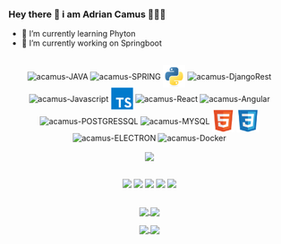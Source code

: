 ### Hey there 👋 i am Adrian Camus 👨‍✈️🤙 
- 🌱 I’m currently learning Phyton
- 🔭 I’m currently working on Springboot


<div align="center" style="display: inline_block">
  <br>
  <img align="center" alt="acamus-JAVA" height="40" width="40" src="https://cdn.jsdelivr.net/gh/devicons/devicon/icons/java/java-original.svg">
  <img align="center" alt="acamus-SPRING" height="40" width="40" src="https://cdn.jsdelivr.net/gh/devicons/devicon/icons/spring/spring-original.svg">
  <img align="center" alt="acamus-Python" height="40" width="40" src="https://raw.githubusercontent.com/devicons/devicon/master/icons/python/python-original.svg">
  <img align="center" alt="acamus-DjangoRest" height="70" width="70" src="https://cdn.jsdelivr.net/gh/devicons/devicon@latest/icons/djangorest/djangorest-line.svg" />
  <img align="center" alt="acamus-Javascript" height="40" width="40" src="https://cdn.jsdelivr.net/gh/devicons/devicon@latest/icons/javascript/javascript-original.svg" />
  <img align="center" alt="acamus-Ts" height="40" width="40" src="https://raw.githubusercontent.com/devicons/devicon/master/icons/typescript/typescript-plain.svg">
  <img align="center" alt="acamus-React" height="40" width="40" src="https://cdn.jsdelivr.net/gh/devicons/devicon@latest/icons/react/react-original-wordmark.svg" />
  <img align="center" alt="acamus-Angular" height="40" width="40" src="https://cdn.jsdelivr.net/gh/devicons/devicon/icons/angularjs/angularjs-plain.svg">
  <img align="center" alt="acamus-POSTGRESSQL" height="40" width="40" src="https://cdn.jsdelivr.net/gh/devicons/devicon/icons/postgresql/postgresql-plain-wordmark.svg">
  <img align="center" alt="acamus-MYSQL" height="40" width="40" src="https://cdn.jsdelivr.net/gh/devicons/devicon/icons/mysql/mysql-original.svg">
  <img align="center" alt="acamus-HTML" height="40" width="40" src="https://raw.githubusercontent.com/devicons/devicon/master/icons/html5/html5-original.svg">
  <img align="center" alt="acamus-CSS" height="40" width="40" src="https://raw.githubusercontent.com/devicons/devicon/master/icons/css3/css3-original.svg">
  <img align="center" alt="acamus-ELECTRON" height="40" width="40" src="https://cdn.jsdelivr.net/gh/devicons/devicon/icons/electron/electron-original.svg">
  <img align="center" alt="acamus-Docker" height="40" width="40" src="https://cdn.jsdelivr.net/gh/devicons/devicon@latest/icons/docker/docker-plain-wordmark.svg"/>
</div>

<div align="center">
  <br>
  <a href="https://github.com/acamus79">
  <img height="180em" src="https://github-readme-stats.vercel.app/api/top-langs/?username=acamus79&layout=compact&langs_count=7&theme=cobalt"/>
</div>
  
  ##
 
<div align="center">
  <a href="https://api.whatsapp.com/send?phone=5492612493357&text=Hola!!" target="_blank"><img src="https://img.shields.io/badge/WhatsApp-25D366?style=for-the-badge&logo=whatsapp&logoColor=white" target="_blank"></a> 
  <a href="https://t.me/adriancamus" target="_blank"><img src="https://img.shields.io/badge/Telegram-2CA5E0?style=for-the-badge&logo=telegram&logoColor=white" target="_blank"></a>  
  <a href="https://www.linkedin.com/in/acamus79/" target="_blank"><img src="https://img.shields.io/badge/-LinkedIn-%230077B5?style=for-the-badge&logo=linkedin&logoColor=white" target="_blank"></a> 
  <a href="https://discord.gg/AmcFQ3Jh" target="_blank"><img src="https://img.shields.io/badge/Discord-7289DA?style=for-the-badge&logo=discord&logoColor=white" target="_blank"></a> 
  <a href = "mailto:adrianedgardocamus@gmail.com"><img src="https://img.shields.io/badge/Gmail-D14836?style=for-the-badge&logo=gmail&logoColor=white" target="_blank"></a>
</div>

##
<div align="center">
  <a href="https://github.com/acamus79/PassKeeper">
    <img align="center" src="https://github-readme-stats.vercel.app/api/pin/?username=acamus79&repo=PassKeeper&theme=cobalt" />
  </a>
  <a href="https://github.com/acamus79/AraK">
    <img align="center" src="https://github-readme-stats.vercel.app/api/pin/?username=acamus79&repo=AraK&theme=cobalt" />
  </a>
  <p></p>
  <a href="https://github.com/acamus79/SimplyNotes">
    <img align="center" src="https://github-readme-stats.vercel.app/api/pin/?username=acamus79&repo=SimplyNotes&theme=cobalt" />
  </a>
  <a href="https://github.com/acamus79/ONG-SomosMas">
    <img align="center" src="https://github-readme-stats.vercel.app/api/pin/?username=acamus79&repo=ONG-SomosMas&theme=cobalt" />
  </a>
</div>

<!--

https://dev.to/envoy_/150-badges-for-github-pnk
https://github.com/anuraghazra/github-readme-stats/blob/master/docs/readme_es.md
https://devicon.dev/
   
  ![Snake animation](https://github.com/acamus79/acamus79/blob/output/github-contribution-grid-snake.svg)

  ###

  ![Snake animation](https://github.com/acamus79/acamus79/blob/output/github-contribution-grid-snake.svg)

###
-->
